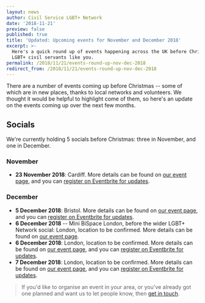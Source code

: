 ```yaml
---
layout: news
author: Civil Service LGBT+ Network
date: '2018-11-21'
preview: false
published: true
title: 'Updated: Upcoming events for November and December 2018'
excerpt: >-
  Here's a quick round up of events happening across the UK before Christmas for
  LGBT+ civil servants like you.
permalink: /2018/11/21/events-round-up-nov-dec-2018
redirect_from: /2018/11/21/events-round-up-nov-dec-2018
---
```

There are a number of events coming up before Christmas -- some of which are in new places, thanks to local networks and volunteers. We thought it would be helpful to highlight come of them, so here's an update on the events coming up over the next few months.

## Socials

We're currently holding 5 socials before Christmas: three in November, and one in December.

### November 

- **23 November 2018**: Cardiff. More details can be found on [our event page](https://www.civilservice.lgbt/event/2018-11-23-cardiff-social/), and you can [register on Eventbrite for updates](https://www.eventbrite.com/e/cslgbt-social-cardiff-tickets-52257568795).

### December

- **5 December 2018**: Bristol. More details can be found on [our event page](https://www.civilservice.lgbt/event/2018-12-05-bristol-social/), and you can [register on Eventbrite for updates](https://www.eventbrite.co.uk/e/civil-service-lgbt-social-bristol-tickets-52899861911).
- **6 December 2018** -- Mini BiSpace London, before the wider LGBT+ Network social: London, location to be confirmed. More details can be found on [our event page](https://www.civilservice.lgbt/event/2018-12-06-bispace-london/).
- **6 December 2018**: London, location to be confirmed. More details can be found on [our event page](https://www.civilservice.lgbt/event/2018-12-06-london-social/), and you can [register on Eventbrite for updates](https://www.eventbrite.co.uk/e/civil-service-lgbt-social-london-tickets-39611894242?ref=website).
- **7 December 2018**: London, location to be confirmed. More details can be found on [our event page](https://www.civilservice.lgbt/event/2018-12-07-liverpool-social/), and you can [register on Eventbrite for updates](https://www.eventbrite.co.uk/e/civil-service-lgbt-social-liverpool-tickets-52899654290).

> If you'd like to organise an event in your area, or you've already got one planned and want us to let people know, then [get in touch](/about/contact-us/).
